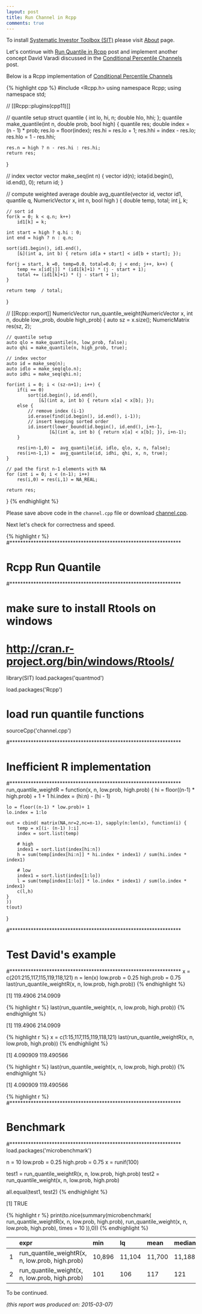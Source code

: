 ```yaml
---
layout: post
title: Run Channel in Rcpp
comments: true
---
```



To install [Systematic Investor Toolbox (SIT)](https://github.com/systematicinvestor/SIT) please visit [About](',base.url,'about) page.





Let's continue with [Run Quantile in Rcpp](/Run-Quantile-Rcpp) post and implement
another concept David Varadi discussed in the [Conditional Percentile Channels](https://cssanalytics.wordpress.com/2015/02/20/conditional-percentile-channels/)
post.

Below is a Rcpp implementation of [Conditional Percentile Channels](https://cssanalytics.wordpress.com/2015/02/20/conditional-percentile-channels/)

{% highlight cpp %}
#include <Rcpp.h>
using namespace Rcpp;
using namespace std;

// [[Rcpp::plugins(cpp11)]]

// quantile setup
struct quantile {
	int lo, hi, n;
	double hlo, hhi;
};
quantile make_quantile(int n, double prob, bool high) {
	quantile res;
	double index = (n - 1) * prob;
	res.lo = floor(index);
	res.hi = res.lo + 1;
	res.hhi = index - res.lo;
	res.hlo = 1 - res.hhi;
	
	res.n = high ? n - res.hi : res.hi;
	return res;	
}

// index vector
vector<int> make_seq(int n) {
	vector<int> id(n);
	iota(id.begin(), id.end(), 0);
	return id;
}

// compute weighted average
double avg_quantile(vector<int> id, vector<int> id1, quantile q, 
	NumericVector x, int n, bool high
) {
	double temp, total; int j, k;
		
	// sort id
	for(k = 0; k < q.n; k++)
		id1[k] = k;

	int start = high ? q.hi : 0;
	int end = high ? n : q.n;

	sort(id1.begin(), id1.end(), 
		[&](int a, int b) { return id[a + start] < id[b + start]; });

	for(j = start, k =0, temp=0.0, total=0.0; j < end; j++, k++) {
		temp += x[id[j]] * (id1[k]+1) * (j - start + 1);
		total += (id1[k]+1) * (j - start + 1);
	}
	    	
	return temp  / total;	
}

// [[Rcpp::export]]
NumericVector run_quantile_weight(NumericVector x, int n, double low_prob, double high_prob) {
	auto sz = x.size();
	NumericMatrix res(sz, 2);
	
	// quantile setup
	auto qlo = make_quantile(n, low_prob, false);
	auto qhi = make_quantile(n, high_prob, true);

	// index vector
	auto id = make_seq(n);
	auto idlo = make_seq(qlo.n);
	auto idhi = make_seq(qhi.n);
				
	for(int i = 0; i < (sz-n+1); i++) {
		if(i == 0)
			sort(id.begin(), id.end(), 
				[&](int a, int b) { return x[a] < x[b]; });
		else {
			// remove index (i-1)
			id.erase(find(id.begin(), id.end(), i-1));
			// insert keeping sorted order
			id.insert(lower_bound(id.begin(), id.end(), i+n-1, 
	    			[&](int a, int b) { return x[a] < x[b]; }), i+n-1);
		}    
        	
		res(i+n-1,0) =  avg_quantile(id, idlo, qlo, x, n, false);
		res(i+n-1,1) =  avg_quantile(id, idhi, qhi, x, n, true);
	}
    
	// pad the first n-1 elements with NA
	for (int i = 0; i < (n-1); i++) 
		res(i,0) = res(i,1) = NA_REAL;

	return res;	
}
{% endhighlight %}

Please save above code in the `channel.cpp` file or download [channel.cpp](/public/doc/channel.cpp).

Next let's check for correctness and speed. 


{% highlight r %}
#*****************************************************************
# Rcpp Run Quantile
#*****************************************************************
# make sure to install Rtools on windows
# http://cran.r-project.org/bin/windows/Rtools/
library(SIT)
load.packages('quantmod')

load.packages('Rcpp')

# load run quantile functions
sourceCpp('channel.cpp')

#*****************************************************************
# Inefficient R implementation
#*****************************************************************
run_quantile_weightR = function(x, n, low.prob, high.prob) {
	hi = floor((n-1) * high.prob) + 1 + 1
	hi.index = (hi:n) - (hi - 1)
	
	lo = floor((n-1) * low.prob)+ 1
	lo.index = 1:lo

	out = cbind( matrix(NA,nr=2,nc=n-1), sapply(n:len(x), function(i) {
		temp = x[(i- (n-1) ):i]
		index = sort.list(temp)

		# high		
		index1 = sort.list(index[hi:n])		
		h = sum(temp[index[hi:n]] * hi.index * index1) / sum(hi.index * index1)
		
		# low
		index1 = sort.list(index[1:lo])		
		l = sum(temp[index[1:lo]] * lo.index * index1) / sum(lo.index * index1)
		c(l,h)
	}
	))
	t(out)
}	

#*****************************************************************
# Test David's example
#*****************************************************************
x = c(201:215,117,115,119,118,121)
n = len(x)
low.prob = 0.25
high.prob = 0.75
last(run_quantile_weightR(x, n, low.prob, high.prob))
{% endhighlight %}

[1] 119.4906 214.0909


{% highlight r %}
last(run_quantile_weight(x, n, low.prob, high.prob))
{% endhighlight %}

[1] 119.4906 214.0909


{% highlight r %}
x = c(1:15,117,115,119,118,121)
last(run_quantile_weightR(x, n, low.prob, high.prob))
{% endhighlight %}

[1]   4.090909 119.490566


{% highlight r %}
last(run_quantile_weight(x, n, low.prob, high.prob))
{% endhighlight %}

[1]   4.090909 119.490566


{% highlight r %}
#*****************************************************************
# Benchmark
#*****************************************************************
load.packages('microbenchmark')

n = 10
low.prob = 0.25
high.prob = 0.75
x = runif(100)

test1 = run_quantile_weightR(x, n, low.prob, high.prob)
test2 = run_quantile_weight(x, n, low.prob, high.prob)

all.equal(test1, test2)
{% endhighlight %}

[1] TRUE


{% highlight r %}
print(to.nice(summary(microbenchmark(
	run_quantile_weightR(x, n, low.prob, high.prob),
	run_quantile_weight(x, n, low.prob, high.prob),
	times = 10
)),0))
{% endhighlight %}



|   |expr                                            |min    |lq     |mean   |median |uq     |max    |neval  |
|:--|:-----------------------------------------------|:------|:------|:------|:------|:------|:------|:------|
|1  |run_quantile_weightR(x, n, low.prob, high.prob) |10,896 |11,104 |11,700 |11,188 |12,369 |14,229 |    10 |
|2  |run_quantile_weight(x, n, low.prob, high.prob)  |   101 |   106 |   117 |   121 |   125 |   127 |    10 |
    

To be continued.


*(this report was produced on: 2015-03-07)*
